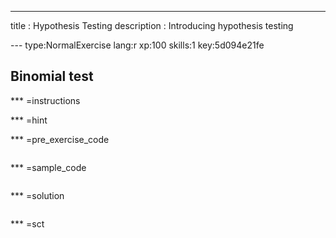 ---
title       : Hypothesis Testing
description : Introducing hypothesis testing


--- type:NormalExercise lang:r xp:100 skills:1 key:5d094e21fe
## Binomial test


*** =instructions

*** =hint

*** =pre_exercise_code
```{r}

```

*** =sample_code
```{r}

```

*** =solution
```{r}

```

*** =sct
```{r}

```
